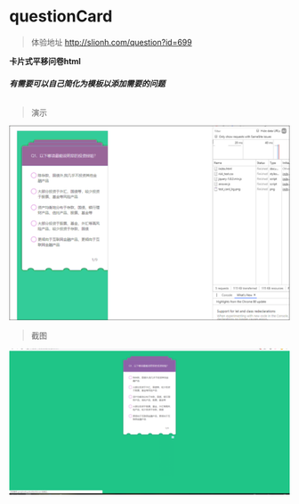 # questionCard
>体验地址 <a href="http://slionh.com/question">http://slionh.com/question?id=699</a>

**卡片式平移问卷html**

###### **有需要可以自己简化为模板以添加需要的问题**

> 演示

![image](https://github.com/s-lion-h/questionCard/blob/master/22.gif?raw=true)

>截图
>
![image](https://github.com/s-lion-h/questionCard/blob/master/1587448654(1).jpg?raw=true)
